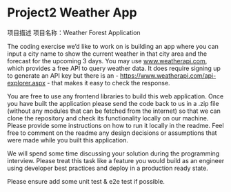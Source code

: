# Project2 Weather App

项目描述
项目名称：Weather Forest Application

The coding exercise we’d like to work on is building an app where you can input a city name to show the current weather in that city area and the forecast for the upcoming 3 days. You may use www.weatherapi.com, which provides a free API to query weather data. It does require signing up to generate an API key but there is an - https://www.weatherapi.com/api-explorer.aspx - that makes it easy to check the response.

You are free to use any frontend libraries to build this web application. Once you have built the application please send the code back to us in a .zip file (without any modules that can be fetched from the internet) so that we can clone the repository and check its functionality locally on our machine. Please provide some instructions on how to run it locally in the readme. Feel free to comment on the readme any design decisions or assumptions that were made while you built this application.

We will spend some time discussing your solution during the programming interview. Please treat this task like a feature you would build as an engineer using developer best practices and deploy in a production ready state.

Please ensure add some unit test & e2e test if possible.
